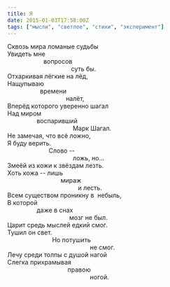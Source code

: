 ```yaml
---
title: Я
date: 2015-01-03T17:58:00Z
tags: ["мысли", "светлое", "стихи", "эксперимент"]
---
```


Сквозь мира ломаные судьбы  
Увидеть мне  
                     вопросов  
                                     суть бы.  
Отхаркивая лёгкие на лёд,  
Нащупываю  
                   времени  
                                  налёт,  
Вперёд которого уверенно шагал  
Над миром  
                 воспаривший  
                                      Марк Шагал.  
Не замечая, что всё ложно,  
Я буду верить.  
                        Слово --  
                                      ложь, но...  
Змеёй из кожи к звёздам лезть.  
Хоть кожа -- лишь  
                               мираж  
                                         и лесть.  
Всем существом проникну в  небыль,  
В которой  
                 даже в снах  
                                    мозг не был.  
Царит средь мыслей едкий смог.  
Тушил он свет.  
                          Но потушить  
                                                не смог.  
Лечу среди толпы с душой нагой  
Слегка прихрамывая  
                                   правою  
                                                ногой.  
